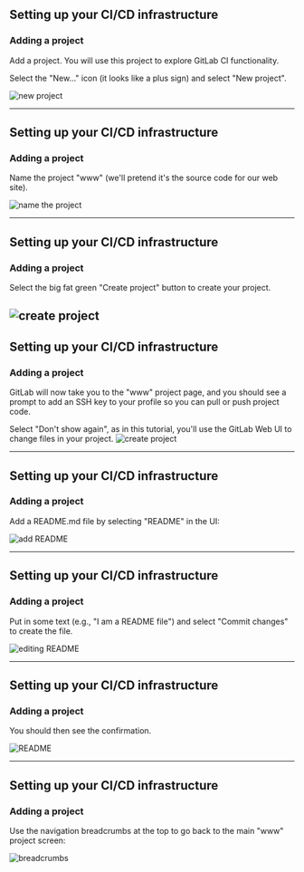 ## Setting up your CI/CD infrastructure
### Adding a project

Add a project. You will use this project to explore GitLab CI functionality.

Select the "New..." icon (it looks like a plus sign) and select "New project".

![new project](img/new_project.png)

---

## Setting up your CI/CD infrastructure
### Adding a project

Name the project "www" (we'll pretend it's the source code
for our web site).

![name the project](img/name_project.png)

---
## Setting up your CI/CD infrastructure
### Adding a project
Select the big fat green "Create project" button to create your project.

![create project](img/create_project.png)
---
## Setting up your CI/CD infrastructure
### Adding a project

GitLab will now take you to the "www" project page, and you should see
a prompt to add an SSH key to your profile so you can pull or push
project code.

Select "Don't show again", as in this tutorial,
you'll use the GitLab Web UI to change files in your project.
![create project](img/ssh_warning.png)

---
<!--
## Add an SSH key

![ssh_arning](img/ssh_warning.png)

Select "add an SSH key", and then, in your shell session,
create an SSH key:

![create key](img/ssh-keygen.png)

Whoomp! There it is:

![show key](img/show_key.png)


Add your public key to GitLab:

![add key](img/add_key.png)

Go back to your "www" project:

![go back to www project](img/go_back_to_www.png)

-->

## Setting up your CI/CD infrastructure
### Adding a project

Add a README.md file by selecting "README" in the UI:

![add README](img/add_readme.png)

---

## Setting up your CI/CD infrastructure
### Adding a project

Put in some text (e.g., "I am a README file") and select "Commit changes"
to create the file.

![editing README](img/commit_readme.png)

---

## Setting up your CI/CD infrastructure
### Adding a project

You should then see the confirmation.

![README](img/new_readme.png)

---

## Setting up your CI/CD infrastructure
### Adding a project
Use the navigation breadcrumbs at the top to go back to the main "www" project screen:

![breadcrumbs](img/breadcrumbs.png)

